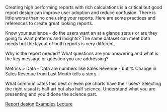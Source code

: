 Creating high performing reports with rich calculations is a critical but good report design can improve user adoption and reduce confusion.  There is little worse than no one 
using your reports. Here are some practices and references to create great looking reports.

Know your audience  - do the users want an at a glance status or are they going to want patterns and insights?  The same dataset can meet both needs but the layout of both reports is very different.

Why is the report needed?  What questions are you answering and what is the key message or question you are addressing?

Metrics > Data -  Data are numbers like Sales Revenue - but % Change in Sales Revenue from Last Month tells a story.  

What communicates this best or even pie charts have their uses?  Selecting the right visual is half art but also half science.  Understand what you are presenting and you'd done the science part.


[Report design](https://www.numerro.io/guides/the-complete-guide-to-designing-power-bi-reports)
[Examples](https://community.powerbi.com/t5/Data-Stories-Gallery/bd-p/DataStoriesGallery) 
[Lecture](https://www.youtube.com/watch?v=dhHL0Uo3Wgs) 

